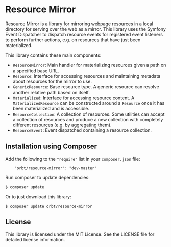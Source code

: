 Resource Mirror
===============

Resource Mirror is a library for mirroring webpage resources in a local directory for serving over the web as a mirror.
This library uses the Symfony Event Dispatcher to dispatch resource events for registered event listeners to perform
further actions, e.g. on resources that have just been materialized.

This library contains these main components:

* `ResourceMirror`: Main handler for materializing resources given a path on a specified base URL.
* `Resource`: Interface for accessing resources and maintaining metadata about resources for the mirror to use.
* `GenericResource`: Base resource type. A generic resource can resolve another relative path based on itself.
* `Materialized`: Interface for accessing resource content. A `MaterializedResource` can be constructed around a
  `Resource` once it has been materialized and is accessible.
* `ResourceCollection`: A collection of resources. Some utilities can accept a collection of resources and produce a new
  collection with completely different resources (e.g. by aggregating them).
* `ResourceEvent`: Event dispatched containing a resource collection.

Installation using Composer
---------------------------

Add the following to the `"require"` list in your `composer.json` file:

```
    "orbt/resource-mirror": "dev-master"
```

Run composer to update dependencies:

```bash
$ composer update
```

Or to just download this library:

```bash
$ composer update orbt/resource-mirror
```

License
-------

This library is licensed under the MIT License. See the LICENSE file for detailed license information.
